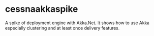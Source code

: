 # cessnaakkaspike
A spike of deployment engine with Akka.Net.
It shows how to use Akka especially clustering and at least once delivery features.
